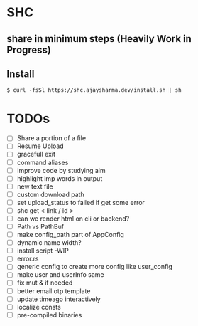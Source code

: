 # SHC

## share in minimum steps (Heavily Work in Progress)

## Install

```
$ curl -fsSl https://shc.ajaysharma.dev/install.sh | sh

```

# TODOs

- [ ] Share a portion of a file
- [ ] Resume Upload
- [ ] gracefull exit
- [ ] command aliases
- [ ] improve code by studying aim
- [ ] highlight imp words in output
- [ ] new text file
- [ ] custom download path
- [ ] set upload_status to failed if get some error
- [ ] shc get < link / id >
- [ ] can we render html on cli or backend?
- [ ] Path vs PathBuf
- [ ] make config_path part of AppConfig
- [ ] dynamic name width?
- [ ] install script -WIP
- [ ] error.rs
- [ ] generic config to create more config like user_config
- [ ] make user and userInfo same
- [ ] fix mut & if needed
- [ ] better email otp template
- [ ] update timeago interactively
- [ ] localize consts
- [ ] pre-compiled binaries
